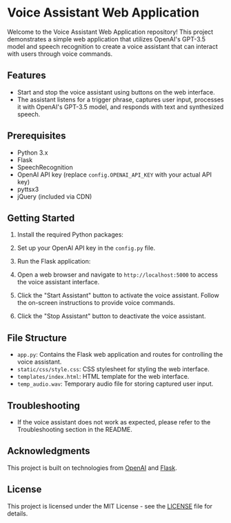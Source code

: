 # Voice Assistant Web Application

Welcome to the Voice Assistant Web Application repository! This project demonstrates a simple web application that utilizes OpenAI's GPT-3.5 model and speech recognition to create a voice assistant that can interact with users through voice commands.

## Features

- Start and stop the voice assistant using buttons on the web interface.
- The assistant listens for a trigger phrase, captures user input, processes it with OpenAI's GPT-3.5 model, and responds with text and synthesized speech.

## Prerequisites

- Python 3.x
- Flask
- SpeechRecognition
- OpenAI API key (replace `config.OPENAI_API_KEY` with your actual API key)
- pyttsx3
- jQuery (included via CDN)

## Getting Started

1. Install the required Python packages:

2. Set up your OpenAI API key in the `config.py` file.

3. Run the Flask application:

4. Open a web browser and navigate to `http://localhost:5000` to access the voice assistant interface.

5. Click the "Start Assistant" button to activate the voice assistant. Follow the on-screen instructions to provide voice commands.

6. Click the "Stop Assistant" button to deactivate the voice assistant.

## File Structure

- `app.py`: Contains the Flask web application and routes for controlling the voice assistant.
- `static/css/style.css`: CSS stylesheet for styling the web interface.
- `templates/index.html`: HTML template for the web interface.
- `temp_audio.wav`: Temporary audio file for storing captured user input.

## Troubleshooting

- If the voice assistant does not work as expected, please refer to the Troubleshooting section in the README.

## Acknowledgments

This project is built on technologies from [OpenAI](https://openai.com/) and [Flask](https://flask.palletsprojects.com/).

## License

This project is licensed under the MIT License - see the [LICENSE](LICENSE) file for details.

